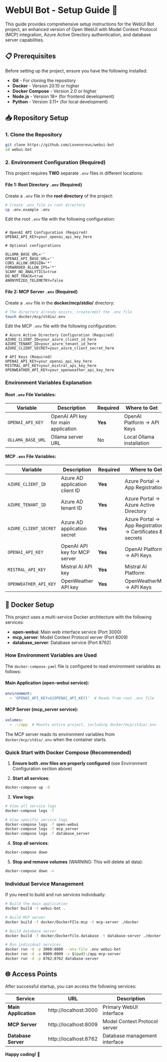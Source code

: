 # WebUI Bot - Setup Guide 🚀

This guide provides comprehensive setup instructions for the WebUI Bot project, an enhanced version of Open WebUI with Model Context Protocol (MCP) integration, Azure Active Directory authentication, and database server capabilities.

## 📋 Prerequisites

Before setting up the project, ensure you have the following installed:

- **Git** - For cloning the repository
- **Docker** - Version 20.10 or higher
- **Docker Compose** - Version 2.0 or higher
- **Node.js** - Version 18+ (for frontend development)
- **Python** - Version 3.11+ (for local development)

## 📥 Repository Setup

### 1. Clone the Repository

```bash
git clone https://github.com/Lovenoreus/webui-bot
cd webui-bot
```

### 2. Environment Configuration (Required)

This project requires **TWO** separate `.env` files in different locations:

#### File 1: Root Directory `.env` (Required)

Create a `.env` file in the **root directory** of the project:

```bash
# Create .env file in root directory
cp .env.example .env
```

Edit the root `.env` file with the following configuration:

```env

# OpenAI API Configuration (Required)
OPENAI_API_KEY=your_openai_api_key_here

# Optional configurations

OLLAMA_BASE_URL=''
OPENAI_API_BASE_URL=''
CORS_ALLOW_ORIGIN='*'
FORWARDED_ALLOW_IPS='*'
SCARF_NO_ANALYTICS=true
DO_NOT_TRACK=true
ANONYMIZED_TELEMETRY=false
```

#### File 2: MCP Server `.env` (Required)

Create a `.env` file in the **docker/mcp/stdio/** directory:

```bash
# The directory already exists, create/edit the .env file
touch docker/mcp/stdio/.env
```

Edit the MCP `.env` file with the following configuration:

```env
# Azure Active Directory Configuration (Required)
AZURE_CLIENT_ID=your_azure_client_id_here
AZURE_TENANT_ID=your_azure_tenant_id_here
AZURE_CLIENT_SECRET=your_azure_client_secret_here

# API Keys (Required)
OPENAI_API_KEY=your_openai_api_key_here
MISTRAL_API_KEY=your_mistral_api_key_here
OPENWEATHER_API_KEY=your_openweather_api_key_here
```

### Environment Variables Explanation

#### Root `.env` File Variables:

| Variable | Description | Required | Where to Get |
|----------|-------------|----------|--------------|
| `OPENAI_API_KEY` | OpenAI API key for main application | **Yes** | OpenAI Platform → API Keys |
| `OLLAMA_BASE_URL` | Ollama server URL | No | Local Ollama installation |

#### MCP `.env` File Variables:

| Variable | Description | Required | Where to Get |
|----------|-------------|----------|--------------|
| `AZURE_CLIENT_ID` | Azure AD application client ID | **Yes** | Azure Portal → App Registrations |
| `AZURE_TENANT_ID` | Azure AD tenant ID | **Yes** | Azure Portal → Azure Active Directory |
| `AZURE_CLIENT_SECRET` | Azure AD application secret | **Yes** | Azure Portal → App Registrations → Certificates & secrets |
| `OPENAI_API_KEY` | OpenAI API key for MCP server | **Yes** | OpenAI Platform → API Keys |
| `MISTRAL_API_KEY` | Mistral AI API key | **Yes** | Mistral AI Platform |
| `OPENWEATHER_API_KEY` | OpenWeather API key | **Yes** | OpenWeatherMap → API Keys |

## 🐳 Docker Setup

This project uses a multi-service Docker architecture with the following services:

- **open-webui**: Main web interface service (Port 3000)
- **mcp_server**: Model Context Protocol server (Port 8009)
- **database_server**: Database service (Port 8762)

### How Environment Variables are Used

The `docker-compose.yaml` file is configured to read environment variables as follows:

#### Main Application (open-webui service):
```yaml
environment:
  - 'OPENAI_API_KEY=${OPENAI_API_KEY}'  # Reads from root .env file
```

#### MCP Server (mcp_server service):
```yaml
volumes:
  - .:/app  # Mounts entire project, including docker/mcp/stdio/.env
```

The MCP server reads its environment variables from `docker/mcp/stdio/.env` when the container starts.

### Quick Start with Docker Compose (Recommended)

1. **Ensure both .env files are properly configured** (see Environment Configuration section above)

2. **Start all services**:
```bash
docker-compose up -d
```

3. **View logs**:
```bash
# View all service logs
docker-compose logs -f

# View specific service logs
docker-compose logs -f open-webui
docker-compose logs -f mcp_server
docker-compose logs -f database_server
```

4. **Stop all services**:
```bash
docker-compose down
```

5. **Stop and remove volumes** (WARNING: This will delete all data):
```bash
docker-compose down -v
```

### Individual Service Management

If you need to build and run services individually:

```bash
# Build the main application
docker build -t webui-bot .

# Build MCP server
docker build -f docker/DockerFIle.mcp -t mcp-server ./docker

# Build database server
docker build -f docker/DockerFile.database -t database-server ./docker

# Run individual services
docker run -d -p 3000:8080 --env-file .env webui-bot
docker run -d -p 8009:8009 -v $(pwd):/app mcp-server
docker run -d -p 8762:8762 database-server
```

## 🌐 Access Points

After successful startup, you can access the following services:

| Service | URL | Description |
|---------|-----|-------------|
| **Main Application** | http://localhost:3000 | Primary WebUI interface |
| **MCP Server** | http://localhost:8009 | Model Context Protocol server |
| **Database Server** | http://localhost:8762 | Database management interface |

**Happy coding! 🎉**